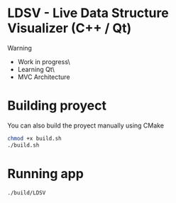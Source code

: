 # LDSV - Live Data Structure Visualizer (C++ / Qt)

> [!WARNING]
> - Work in progress\
> - Learning Qt\
> - MVC Architecture

# Building proyect

You can also build the proyect manually using CMake

```sh
chmod +x build.sh
./build.sh
```

# Running app

```sh
./build/LDSV
```

